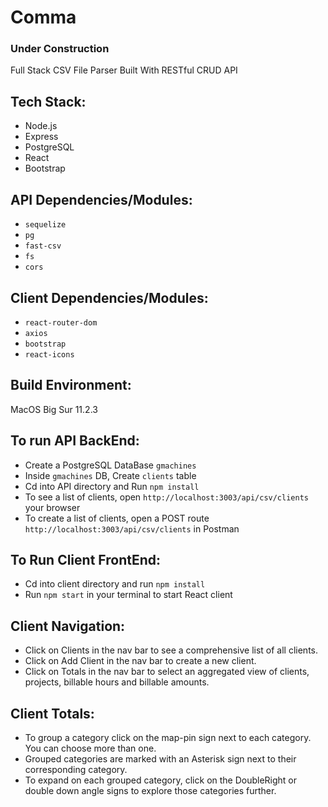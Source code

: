 # Comma
### Under Construction
Full Stack CSV File Parser Built With RESTful CRUD API 

## Tech Stack:
- Node.js
- Express 
- PostgreSQL
- React
- Bootstrap

## API Dependencies/Modules:
- ```sequelize```
- ```pg```
- ```fast-csv```
- ```fs```
- ```cors```

## Client Dependencies/Modules:
- ```react-router-dom```
- ```axios```
- ```bootstrap```
- ```react-icons```

## Build Environment:
MacOS Big Sur 11.2.3


## To run API BackEnd:
- Create a PostgreSQL DataBase ```gmachines```
- Inside ```gmachines``` DB, Create ```clients``` table
- Cd into API directory and Run ```npm install```
- To see a list of clients, open ```http://localhost:3003/api/csv/clients``` your browser
- To create a list of clients, open a POST route ```http://localhost:3003/api/csv/clients``` in Postman

## To Run Client FrontEnd:
- Cd into client directory and run ```npm install```
- Run ```npm start``` in your terminal to start React client

## Client Navigation:
- Click on Clients in the nav bar to see a comprehensive list of all clients.
- Click on Add Client in the nav bar to create a new client.
- Click on Totals in the nav bar to select an aggregated view of clients, projects, billable hours and billable amounts.

## Client Totals:
- To group a category click on the map-pin sign next to each category. You can choose more than one.
- Grouped categories are marked with an Asterisk sign next to their corresponding category.
- To expand on each grouped category, click on the DoubleRight or double down angle signs to explore those categories further. 